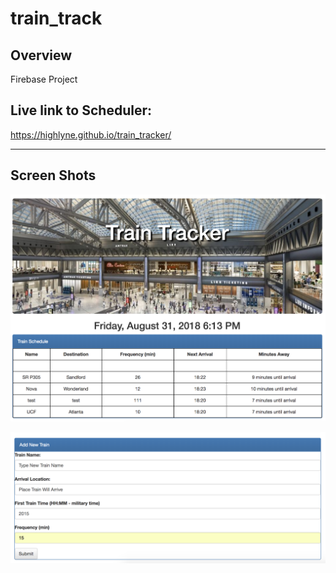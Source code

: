 # train_track

## Overview

Firebase Project

## Live link to Scheduler:

https://highlyne.github.io/train_tracker/
_ _ _
## Screen Shots

![](assets/images/train-shot-1.png)

![](assets/images/add-train.png)
